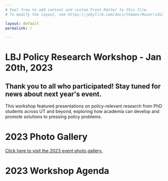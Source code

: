 ```yaml
---
# Feel free to add content and custom Front Matter to this file.
# To modify the layout, see https://jekyllrb.com/docs/themes/#overriding-theme-defaults

layout: default
permalink: /

---
```



# LBJ Policy Research Workshop - Jan 20th, 2023
## Thank you to all who participated! Stay tuned for news about next year's event.

This workshop featured presentations on policy-relevant research from PhD students across UT and beyond, exploring how academia can develop and promote solutions to pressing policy problems. 



<!-- add h1 link to gallery page -->

# 2023 Photo Gallery
[Click here to visit the 2023 event photo gallery.](/gallery)


# 2023 Workshop Agenda

<object data="{{ site.baseurl }}/assets/Agenda.pdf" width="600" height="800" type='application/pdf'></object> 
